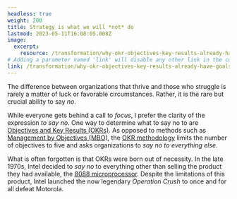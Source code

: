 ```yaml
---
headless: true
weight: 200
title: Strategy is what we will *not* do
lastmod: 2023-05-11T16:08:05.008Z
image:
  excerpt:
    resource: /transformation/why-okr-objectives-key-results-already-have-goals/images/*feature
# Adding a parameter named 'link' will disable any other link in the content below
link: /transformation/why-okr-objectives-key-results-already-have-goals/
---
```


The difference between organizations that thrive and those who struggle is rarely a matter of luck or favorable circumstances. Rather, it is the rare but crucial ability to say *no*.

While everyone gets behind a call to *focus*, I prefer the clarity of the expression *to say no*. One way to determine what to say no to are [Objectives and Key Results (OKRs)](/transformation/why-okr-objectives-key-results-already-have-goals/). As opposed to methods such as [Management by Objectives (MBO)](https://en.wikipedia.org/wiki/Management_by_Objectives), the [OKR methodology](https://en.wikipedia.org/wiki/OKR) limits the number of objectives to five and asks organizations to *say no to everything else*.

What is often forgotten is that OKRs were born out of necessity. In the late 1970s, Intel decided to *say no* to everything other than selling the product they had available, the [8088 microprocessor](https://en.wikipedia.org/wiki/Intel_8088). Despite the limitations of this product, Intel launched the now legendary *Operation Crush* to once and for all defeat Motorola.
